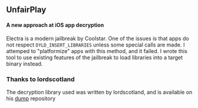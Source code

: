 ## UnfairPlay

#### A new approach at iOS app decryption

Electra is a modern jailbreak by Coolstar. One of the issues is that apps do not respect `DYLD_INSERT_LIBRARIES` unless some special calls are made. I attemped to "platformize" apps with this method, and it failed. I wrote this tool to use existing features of the jailbreak to load libraries into a target binary instead.

### Thanks to lordscotland

The decryption library used was written by lordscotland, and is available on his [dump](https://bitbucket.org/lordscotland/dump/src/master/decrypt.c) repository 
